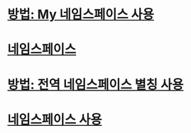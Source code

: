 # [방법: My 네임스페이스 사용](how-to-use-the-my-namespace.md)
# [네임스페이스](index.md)
# [방법: 전역 네임스페이스 별칭 사용](how-to-use-the-global-namespace-alias.md)
# [네임스페이스 사용](using-namespaces.md)
